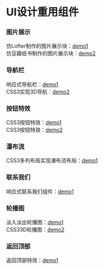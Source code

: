# UI设计重用组件  

### 图片展示    
仿Lofter制作的图片展示块：[demo1](https://github.com/suvllian/ui-library/tree/master/%E5%9B%BE%E7%89%87%E5%B1%95%E7%A4%BA/Vue%E7%BB%84%E4%BB%B6/Demo1)  
仿豆瓣纸书制作的图片展示块：[demo2](https://github.com/suvllian/ui-library/tree/master/%E5%9B%BE%E7%89%87%E5%B1%95%E7%A4%BA/Vue%E7%BB%84%E4%BB%B6/Demo2)  

### 导航栏   
响应式导航栏：[demo1](https://github.com/suvllian/ui-library/tree/master/%E5%AF%BC%E8%88%AA%E6%A0%8F/CSS/Demo1)    
CSS3实现3D导航：[demo2](https://github.com/suvllian/ui-library/tree/master/%E5%AF%BC%E8%88%AA%E6%A0%8F/Vue%E7%BB%84%E4%BB%B6/demo1)   

### 按钮特效   
CSS3按钮特效：[demo1](https://github.com/suvllian/ui-library/tree/master/%E6%8C%89%E9%92%AE%E7%89%B9%E6%95%88/CSS/Demo1)  
CSS3按钮特效：[demo2](https://github.com/suvllian/ui-library/tree/master/%E6%8C%89%E9%92%AE%E7%89%B9%E6%95%88/CSS/Demo2)    

### 瀑布流   
CSS3多列布局实现瀑布流布局：[demo1](https://github.com/suvllian/ui-library/tree/master/%E7%80%91%E5%B8%83%E6%B5%81/CSS3)  

### 联系我们   
响应式联系我们组件：[demo1](https://github.com/suvllian/ui-library/tree/master/%E8%81%94%E7%B3%BB%E6%88%91%E4%BB%AC/Vue%E7%BB%84%E4%BB%B6/demo1)  

### 轮播图   
淡入淡出轮播图：[demo1](https://github.com/suvllian/ui-library/tree/master/%E8%BD%AE%E6%92%AD%E5%9B%BE/Vue%E7%BB%84%E4%BB%B6/demo1)  
CSS33D轮播图：[demo2](https://github.com/suvllian/ui-library/tree/master/%E8%BD%AE%E6%92%AD%E5%9B%BE/Vue%E7%BB%84%E4%BB%B6/demo2)  

### 返回顶部   
返回顶部特效：[demo1](https://github.com/suvllian/ui-library/tree/master/%E8%BF%94%E5%9B%9E%E9%A1%B6%E9%83%A8/demo1)  